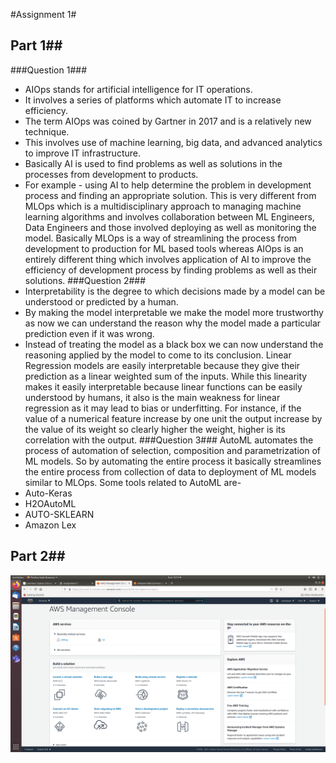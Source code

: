 #Assignment 1#
## Part 1##
###Question 1###
- AIOps stands for artificial intelligence for IT operations.
- It involves a series of platforms which automate IT to increase efficiency.
- The term AIOps was coined by Gartner in 2017 and is a relatively new technique.
- This involves use of machine learning, big data, and advanced analytics to improve IT infrastructure.
- Basically AI is used to find problems as well as solutions in the processes from development to products.
- For example - using AI to help determine the problem in development process and finding an appropriate solution.
This is very different from MLOps which is a multidisciplinary approach to managing machine learning algorithms and involves collaboration between ML Engineers, Data Engineers and those involved deploying as well as monitoring the model. Basically MLOps is a way of streamlining the process from development to production for ML based tools whereas AIOps is an entirely different thing which involves application of AI to improve the efficiency of development process by finding problems as well as their solutions.
###Question 2###
- Interpretability is the degree to which decisions made by a model can be understood or predicted by a human.
- By making the model interpretable we make the model more trustworthy as now we can understand the reason why the model made a particular prediction even if it was wrong.
- Instead of treating the model as a black box we can now understand the reasoning applied by the model to come to its conclusion.
Linear Regression models are easily interpretable because they give their prediction as a linear weighted sum of the inputs. While this linearity makes it easily interpretable because linear functions can be easily understood by humans, it also is the main weakness for linear regression as it may lead to bias or underfitting. For instance, if the value of a numerical feature increase by one unit the output increase by the value of its weight so clearly higher the weight, higher is its correlation with the output.
###Question 3###
AutoML automates the process of automation of selection, composition and parametrization of ML models. So by automating the entire process it basically streamlines the entire process from collection of data to deployment of ML models similar to MLOps. Some tools related to AutoML are-
- Auto-Keras
- H2OAutoML
- AUTO-SKLEARN
- Amazon Lex
## Part 2##
![Part 2](Part_2.png)
